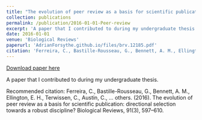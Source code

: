 ```yaml
---
title: "The evolution of peer review as a basis for scientific publication: directional selection towards a robust discipline?"
collection: publications
permalink: /publication/2016-01-01-Peer-review
excerpt: 'A paper that I contributed to during my undergraduate thesis.'
date: 2016-01-01
venue: 'Biological Reviews'
paperurl: 'AdrianForsythe.github.io/files/brv.12185.pdf'
citation: 'Ferreira, C., Bastille-Rousseau, G., Bennett, A. M., Ellington, E. H., Terwissen, C., Austin, C., … others. (2016). The evolution of peer review as a basis for scientific publication: directional selection towards a robust discipline? Biological Reviews, 91(3), 597–610.'
---
```


<a href='AdrianForsythe.github.io/files/brv.12185.pdf'>Download paper here</a>

A paper that I contributed to during my undergraduate thesis.

Recommended citation: Ferreira, C., Bastille-Rousseau, G., Bennett, A. M., Ellington, E. H., Terwissen, C., Austin, C., … others. (2016). The evolution of peer review as a basis for scientific publication: directional selection towards a robust discipline? Biological Reviews, 91(3), 597–610.